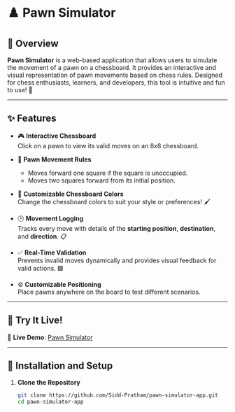 # ♟️ Pawn Simulator

## 🌟 Overview

**Pawn Simulator** is a web-based application that allows users to simulate the movement of a pawn on a chessboard. It provides an interactive and visual representation of pawn movements based on chess rules. Designed for chess enthusiasts, learners, and developers, this tool is intuitive and fun to use! 🎉

---

## ✨ Features

- 🎮 **Interactive Chessboard**  
  Click on a pawn to view its valid moves on an 8x8 chessboard.

- 📜 **Pawn Movement Rules**  
  - Moves forward one square if the square is unoccupied.
  - Moves two squares forward from its initial position.

- 🎨 **Customizable Chessboard Colors**  
  Change the chessboard colors to suit your style or preferences! 🖌️

- 🕒 **Movement Logging**  
  Tracks every move with details of the **starting position**, **destination**, and **direction**. 📋

- ✅ **Real-Time Validation**  
  Prevents invalid moves dynamically and provides visual feedback for valid actions. 🟩

- ⚙️ **Customizable Positioning**  
  Place pawns anywhere on the board to test different scenarios.

---

## 🚀 Try It Live!

🔗 **Live Demo**: [Pawn Simulator](https://elaborate-lollipop-a63223.netlify.app/)

---

## 🔧 Installation and Setup

1. **Clone the Repository**  
   ```bash
   git clone https://github.com/Sidd-Pratham/pawn-simulator-app.git
   cd pawn-simulator-app
